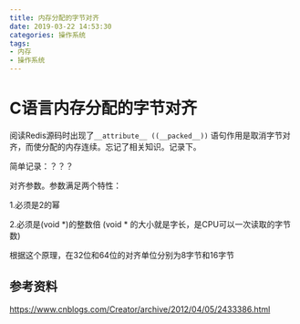 ```yaml
---
title: 内存分配的字节对齐
date: 2019-03-22 14:53:30
categories: 操作系统
tags:
- 内存
- 操作系统
---
```


# C语言内存分配的字节对齐

阅读Redis源码时出现了`__attribute__ ((__packed__))` 语句作用是取消字节对齐，而使分配的内存连续。忘记了相关知识。记录下。

<!--more-->

简单记录：？？？

对齐参数。参数满足两个特性： 

 1.必须是2的幂

 2.必须是(void *)的整数倍  (void * 的大小就是字长，是CPU可以一次读取的字节数)

根据这个原理，在32位和64位的对齐单位分别为8字节和16字节

## 参考资料

https://www.cnblogs.com/Creator/archive/2012/04/05/2433386.html